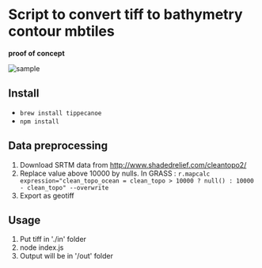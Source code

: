 # Script to convert tiff to bathymetry contour mbtiles

**proof of concept**

![sample](images/bathymetry_sample.gif)


## Install

- `brew install tippecanoe`
- `npm install`

## Data preprocessing

1. Download SRTM data from http://www.shadedrelief.com/cleantopo2/
2. Replace value above 10000 by nulls. In GRASS : `r.mapcalc expression="clean_topo_ocean = clean_topo > 10000 ? null() : 10000 - clean_topo" --overwrite`
3. Export as geotiff

## Usage

1. Put tiff in './in' folder
2. node index.js
3. Output will be in '/out' folder

